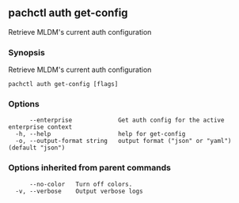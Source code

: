 ## pachctl auth get-config

Retrieve MLDM's current auth configuration

### Synopsis

Retrieve MLDM's current auth configuration

```
pachctl auth get-config [flags]
```

### Options

```
      --enterprise             Get auth config for the active enterprise context
  -h, --help                   help for get-config
  -o, --output-format string   output format ("json" or "yaml") (default "json")
```

### Options inherited from parent commands

```
      --no-color   Turn off colors.
  -v, --verbose    Output verbose logs
```

